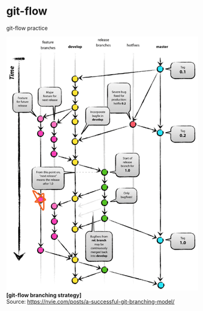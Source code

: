 # git-flow
git-flow practice

![git-flow branching strategy](imgs/git_flow_feature22.png)  
**[git-flow branching strategy]**  
Source: https://nvie.com/posts/a-successful-git-branching-model/  